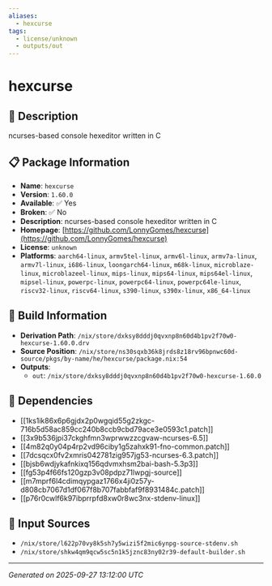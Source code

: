 ```yaml
---
aliases:
  - hexcurse
tags:
  - license/unknown
  - outputs/out
---
```


# hexcurse

## 📝 Description

ncurses-based console hexeditor written in C

## 📋 Package Information

- **Name**: `hexcurse`
- **Version**: `1.60.0`
- **Available**: ✅ Yes
- **Broken**: ✅ No
- **Description**: ncurses-based console hexeditor written in C
- **Homepage**: [https://github.com/LonnyGomes/hexcurse](https://github.com/LonnyGomes/hexcurse)
- **License**: `unknown`
- **Platforms**: `aarch64-linux`, `armv5tel-linux`, `armv6l-linux`, `armv7a-linux`, `armv7l-linux`, `i686-linux`, `loongarch64-linux`, `m68k-linux`, `microblaze-linux`, `microblazeel-linux`, `mips-linux`, `mips64-linux`, `mips64el-linux`, `mipsel-linux`, `powerpc-linux`, `powerpc64-linux`, `powerpc64le-linux`, `riscv32-linux`, `riscv64-linux`, `s390-linux`, `s390x-linux`, `x86_64-linux`

## 🔧 Build Information

- **Derivation Path**: `/nix/store/dxksy8dddj0qvxnp8n60d4b1pv2f70w0-hexcurse-1.60.0.drv`
- **Source Position**: `/nix/store/ns30sqxb36k8jrds8z18rv96bpnwc60d-source/pkgs/by-name/he/hexcurse/package.nix:54`
- **Outputs**:
  - `out`:  `/nix/store/dxksy8dddj0qvxnp8n60d4b1pv2f70w0-hexcurse-1.60.0`

## 🔗 Dependencies

- [[1ks1ik86x6p6gjdx2p0wgqid55g2zkgc-716b5d58ac859cc240b8ccb9cbd79ace3e0593c1.patch]]
- [[3x9b536jpi37ckghfmn3wprwwzzcgvaw-ncurses-6.5]]
- [[4m82q0y04p4rp2vd96ciby1g5zahxk91-fno-common.patch]]
- [[7dcsqcx0fv2xmris042781zig957jg53-ncurses-6.3.patch]]
- [[bjsb6wdjykafnkixq156qdvmxhsm2bai-bash-5.3p3]]
- [[fg53p4f66fs120gzp3v08pdpz71lwpgj-source]]
- [[m7mprf6l4cdimqypgaz1766x4ji0z57y-d808cb7067d1df067f8b707fabbfaf9f8931484c.patch]]
- [[p76r0cwlf6k97ibprrpfd8xw0r8wc3nx-stdenv-linux]]

## 📁 Input Sources

- `/nix/store/l622p70vy8k5sh7y5wizi5f2mic6ynpg-source-stdenv.sh`
- `/nix/store/shkw4qm9qcw5sc5n1k5jznc83ny02r39-default-builder.sh`

---
*Generated on 2025-09-27 13:12:00 UTC*
